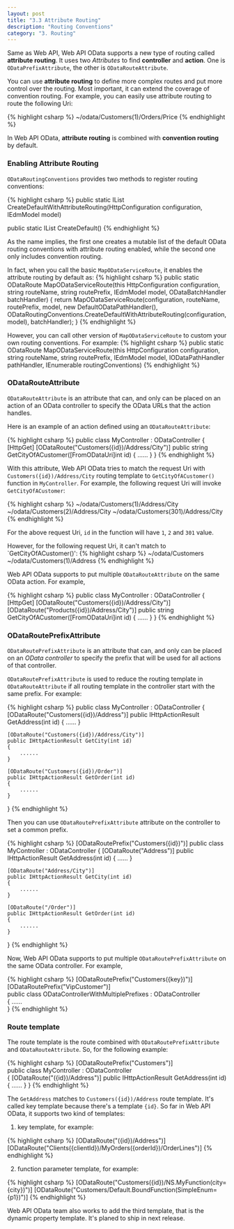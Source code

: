 ```yaml
---
layout: post
title: "3.3 Attribute Routing"
description: "Routing Conventions"
category: "3. Routing"
---
```


Same as Web API, Web API OData supports a new type of routing called **attribute routing**. It uses two *Attributes* to find **controller** and **action**. One is `ODataPrefixAttribute`, the other is `ODataRouteAttribute`.

You can use **attribute routing** to define more complex routes and put more control over the routing. Most important, it can extend the coverage of convention routing. For example, you can easily use attribute routing to route the following Uri:

{% highlight csharp %}
~/odata/Customers(1)/Orders/Price
{% endhighlight %}

In Web API OData, **attribute routing** is combined with **convention routing** by default.

### Enabling Attribute Routing

`ODataRoutingConventions` provides two methods to register routing conventions:

{% highlight csharp %}
public static IList<IODataRoutingConvention> CreateDefaultWithAttributeRouting(HttpConfiguration configuration, IEdmModel model)

public static IList<IODataRoutingConvention> CreateDefault()
{% endhighlight %}

As the name implies, the first one creates a mutable list of the default OData routing conventions with attribute routing enabled, while the second one only includes convention routing.

In fact, when you call the basic `MapODataServiceRoute`, it enables the attribute routing by default as:
{% highlight csharp %}
public static ODataRoute MapODataServiceRoute(this HttpConfiguration configuration, string routeName, string routePrefix, IEdmModel model, ODataBatchHandler batchHandler)
{
    return MapODataServiceRoute(configuration, routeName, routePrefix, model, new DefaultODataPathHandler(),
        ODataRoutingConventions.CreateDefaultWithAttributeRouting(configuration, model), batchHandler);
}
{% endhighlight %}

However, you can call other version of `MapODataServiceRoute` to custom your own routing conventions. For example:
{% highlight csharp %}
public static ODataRoute MapODataServiceRoute(this HttpConfiguration configuration, string routeName, string routePrefix, IEdmModel model, IODataPathHandler pathHandler, IEnumerable<IODataRoutingConvention> routingConventions)
{% endhighlight %}

### ODataRouteAttribute

`ODataRouteAttribute` is an attribute that can, and only can be placed on an action of an OData controller to specify the OData URLs that the action handles.

Here is an example of an action defined using an `ODataRouteAttribute`:

{% highlight csharp %}
public class MyController : ODataController
{
    [HttpGet]
    [ODataRoute("Customers({id})/Address/City")]
    public string GetCityOfACustomer([FromODataUri]int id)
    {
        ......
    }
}
{% endhighlight %}

With this attribute, Web API OData tries to match the request Uri with `Customers({id})/Address/City` routing template to  `GetCityOfACustomer()` function in `MyController`. For example, the following request Uri will invoke `GetCityOfACustomer`:

{% highlight csharp %}
~/odata/Customers(1)/Address/City
~/odata/Customers(2)/Address/City
~/odata/Customers(301)/Address/City
{% endhighlight %}

For the above request Uri, `id` in the function will have `1`, `2` and `301` value.

However, for the following request Uri, it can't match to `GetCityOfACustomer()':
{% highlight csharp %}
~/odata/Customers
~/odata/Customers(1)/Address
{% endhighlight %}

Web API OData supports to put multiple `ODataRouteAttribute` on the same OData action. For example, 

{% highlight csharp %}
public class MyController : ODataController
{
    [HttpGet]
    [ODataRoute("Customers({id})/Address/City")]
    [ODataRoute("Products({id})/Address/City")]
    public string GetCityOfACustomer([FromODataUri]int id)
    {
        ......
    }
}
{% endhighlight %}

### ODataRoutePrefixAttribute

`ODataRoutePrefixAttribute` is an attribute that can, and only can be placed on an *OData controller* to specify the prefix that will be used for all actions of that controller.

`ODataRoutePrefixAttribute` is used to reduce the routing template in `ODataRouteAttribute` if all routing template in the controller start with the same prefix. For example:

{% highlight csharp %}
public class MyController : ODataController
{
    [ODataRoute("Customers({id})/Address")]
    public IHttpActionResult GetAddress(int id)
    {
        ......
    }

    [ODataRoute("Customers({id})/Address/City")]
    public IHttpActionResult GetCity(int id)
    {
        ......
    }

    [ODataRoute("Customers({id})/Order")]
    public IHttpActionResult GetOrder(int id)
    {
        ......
    }
}
{% endhighlight %}

Then you can use `ODataRoutePrefixAttribute` attribute on the controller to set a common prefix.

{% highlight csharp %}
[ODataRoutePrefix("Customers({id})")]
public class MyController : ODataController
{
    [ODataRoute("Address")]
    public IHttpActionResult GetAddress(int id)
    {
        ......
    }

    [ODataRoute("Address/City")]
    public IHttpActionResult GetCity(int id)
    {
        ......
    }

    [ODataRoute("/Order")]
    public IHttpActionResult GetOrder(int id)
    {
        ......
    }
}
{% endhighlight %}

Now, Web API OData supports to put multiple `ODataRoutePrefixAttribute` on the same OData controller. For example, 

{% highlight csharp %}
[ODataRoutePrefix("Customers({key})")]  
[ODataRoutePrefix("VipCustomer")]  
public class ODataControllerWithMultiplePrefixes : ODataController  
{
    ......  
}
{% endhighlight %}

### Route template

The route template is the route combined with `ODataRoutePrefixAttribute` and `ODataRouteAttribute`. So, for the following example:

{% highlight csharp %}
[ODataRoutePrefix("Customers")]  
public class MyController : ODataController  
{
    [ODataRoute("({id})/Address")]
    public IHttpActionResult GetAddress(int id)
    {
        ......
    }
}
{% endhighlight %}

The `GetAddress` matches to `Customers({id})/Address` route template. It's called key template because there's a template `{id}`. So far in Web API OData, it supports two kind of templates:

1. key template, for example: 

{% highlight csharp %}
[ODataRoute("({id})/Address")]
[ODataRoute("Clients({clientId})/MyOrders({orderId})/OrderLines")]
{% endhighlight %}    
   
2. function parameter template, for example: 

{% highlight csharp %}
[ODataRoute("Customers({id})/NS.MyFunction(city={city})")]
[ODataRoute("Customers/Default.BoundFunction(SimpleEnum={p1})")]
{% endhighlight %}    

Web API OData team also works to add the third template, that is the dynamic property template. It's planed to ship in next release.
